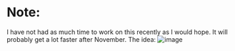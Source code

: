 # Note:
I have not had as much time to work on this recently as I would hope. It will probably get a lot faster after November.
The idea:
![image](https://github.com/user-attachments/assets/553e5851-8e9d-4c76-b8e5-c56643fd26db)
